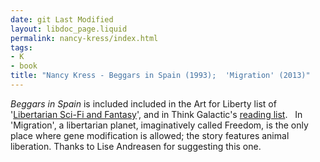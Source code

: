 ```yaml
---
date: git Last Modified
layout: libdoc_page.liquid
permalink: nancy-kress/index.html
tags:
- K
- book
title: "Nancy Kress - Beggars in Spain (1993);  'Migration' (2013)"
---
```


_Beggars in Spain_ is included included in the Art for Liberty list of '<a href="https://www.artforliberty.com/libertarian-fiction/">Libertarian 
Sci-Fi and Fantasy</a>', and in Think Galactic's <a href="http://thinkgalactic.org/reading-lists/by-author/">reading list</a>.
 
In 'Migration', a libertarian planet, imaginatively called Freedom, is the only place where gene modification is allowed; the story features animal  liberation. Thanks to Lise Andreasen for suggesting this one.